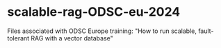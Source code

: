 # scalable-rag-ODSC-eu-2024
Files associated with ODSC Europe training: "How to run scalable, fault-tolerant RAG with a vector database"
